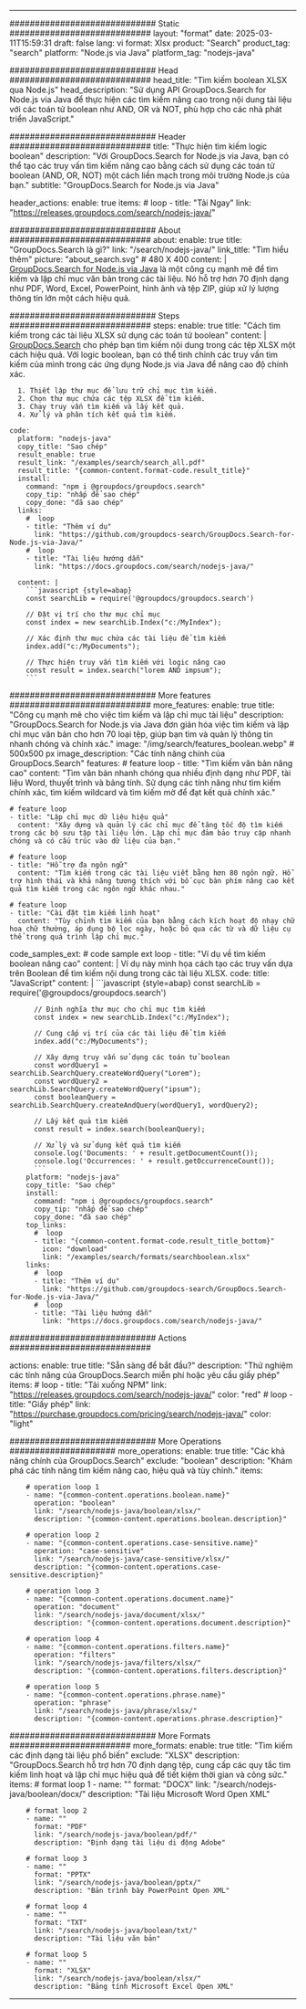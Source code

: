 
---
############################# Static ############################
layout: "format"
date:  2025-03-11T15:59:31
draft: false
lang: vi
format: Xlsx
product: "Search"
product_tag: "search"
platform: "Node.js via Java"
platform_tag: "nodejs-java"

############################# Head ############################
head_title: "Tìm kiếm boolean XLSX qua Node.js"
head_description: "Sử dụng API GroupDocs.Search for Node.js via Java để thực hiện các tìm kiếm nâng cao trong nội dung tài liệu với các toán tử boolean như AND, OR và NOT, phù hợp cho các nhà phát triển JavaScript."

############################# Header ############################
title: "Thực hiện tìm kiếm logic boolean" 
description: "Với GroupDocs.Search for Node.js via Java, bạn có thể tạo các truy vấn tìm kiếm nâng cao bằng cách sử dụng các toán tử boolean (AND, OR, NOT) một cách liền mạch trong môi trường Node.js của bạn."
subtitle: "GroupDocs.Search for Node.js via Java" 

header_actions:
  enable: true
  items:
    #  loop
    - title: "Tải Ngay"
      link: "https://releases.groupdocs.com/search/nodejs-java/"
      
############################# About ############################
about:
    enable: true
    title: "GroupDocs.Search là gì?"
    link: "/search/nodejs-java/"
    link_title: "Tìm hiểu thêm"
    picture: "about_search.svg" # 480 X 400
    content: |
       [GroupDocs.Search for Node.js via Java](/search/nodejs-java/) là một công cụ mạnh mẽ để tìm kiếm và lập chỉ mục văn bản trong các tài liệu. Nó hỗ trợ hơn 70 định dạng như PDF, Word, Excel, PowerPoint, hình ảnh và tệp ZIP, giúp xử lý lượng thông tin lớn một cách hiệu quả.

############################# Steps ############################
steps:
    enable: true
    title: "Cách tìm kiếm trong các tài liệu XLSX sử dụng các toán tử boolean"
    content: |
      [GroupDocs.Search](/search/nodejs-java/) cho phép bạn tìm kiếm nội dung trong các tệp XLSX một cách hiệu quả. Với logic boolean, bạn có thể tinh chỉnh các truy vấn tìm kiếm của mình trong các ứng dụng Node.js via Java để nâng cao độ chính xác.
      
      1. Thiết lập thư mục để lưu trữ chỉ mục tìm kiếm.
      2. Chọn thư mục chứa các tệp XLSX để tìm kiếm.
      3. Chạy truy vấn tìm kiếm và lấy kết quả.
      4. Xử lý và phân tích kết quả tìm kiếm.
   
    code:
      platform: "nodejs-java"
      copy_title: "Sao chép"
      result_enable: true
      result_link: "/examples/search/search_all.pdf"
      result_title: "{common-content.format-code.result_title}"
      install:
        command: "npm i @groupdocs/groupdocs.search"
        copy_tip: "nhấp để sao chép"
        copy_done: "đã sao chép"
      links:
        #  loop
        - title: "Thêm ví dụ"
          link: "https://github.com/groupdocs-search/GroupDocs.Search-for-Node.js-via-Java/"
        #  loop
        - title: "Tài liệu hướng dẫn"
          link: "https://docs.groupdocs.com/search/nodejs-java/"
          
      content: |
        ```javascript {style=abap}
        const searchLib = require('@groupdocs/groupdocs.search')

        // Đặt vị trí cho thư mục chỉ mục
        const index = new searchLib.Index("c:/MyIndex");

        // Xác định thư mục chứa các tài liệu để tìm kiếm
        index.add("c:/MyDocuments");

        // Thực hiện truy vấn tìm kiếm với logic nâng cao
        const result = index.search("lorem AND impsum");
        ```            

############################# More features ############################
more_features:
  enable: true
  title: "Công cụ mạnh mẽ cho việc tìm kiếm và lập chỉ mục tài liệu"
  description: "GroupDocs.Search for Node.js via Java đơn giản hóa việc tìm kiếm và lập chỉ mục văn bản cho hơn 70 loại tệp, giúp bạn tìm và quản lý thông tin nhanh chóng và chính xác."
  image: "/img/search/features_boolean.webp" # 500x500 px
  image_description: "Các tính năng chính của GroupDocs.Search"
  features:
    # feature loop
    - title: "Tìm kiếm văn bản nâng cao"
      content: "Tìm văn bản nhanh chóng qua nhiều định dạng như PDF, tài liệu Word, thuyết trình và bảng tính. Sử dụng các tính năng như tìm kiếm chính xác, tìm kiếm wildcard và tìm kiếm mờ để đạt kết quả chính xác."

    # feature loop
    - title: "Lập chỉ mục dữ liệu hiệu quả"
      content: "Xây dựng và quản lý các chỉ mục để tăng tốc độ tìm kiếm trong các bộ sưu tập tài liệu lớn. Lập chỉ mục đảm bảo truy cập nhanh chóng và có cấu trúc vào dữ liệu của bạn."

    # feature loop
    - title: "Hỗ trợ đa ngôn ngữ"
      content: "Tìm kiếm trong các tài liệu viết bằng hơn 80 ngôn ngữ. Hỗ trợ hình thái và khả năng tương thích với bố cục bàn phím nâng cao kết quả tìm kiếm trong các ngôn ngữ khác nhau."

    # feature loop
    - title: "Cài đặt tìm kiếm linh hoạt"
      content: "Tùy chỉnh tìm kiếm của bạn bằng cách kích hoạt độ nhạy chữ hoa chữ thường, áp dụng bộ lọc ngày, hoặc bỏ qua các từ và dữ liệu cụ thể trong quá trình lập chỉ mục."
      
  code_samples_ext:
    # code sample ext loop
    - title: "Ví dụ về tìm kiếm boolean nâng cao"
      content: |
        Ví dụ này minh họa cách tạo các truy vấn dựa trên Boolean để tìm kiếm nội dung trong các tài liệu XLSX.
      code:
        title: "JavaScript"
        content: |
          ```javascript {style=abap}
          const searchLib = require('@groupdocs/groupdocs.search')
          
          // Định nghĩa thư mục cho chỉ mục tìm kiếm
          const index = new searchLib.Index("c:/MyIndex");
              
          // Cung cấp vị trí của các tài liệu để tìm kiếm
          index.add("c:/MyDocuments");

          // Xây dựng truy vấn sử dụng các toán tử boolean
          const wordQuery1 = searchLib.SearchQuery.createWordQuery("Lorem");
          const wordQuery2 = searchLib.SearchQuery.createWordQuery("ipsum");
          const booleanQuery = searchLib.SearchQuery.createAndQuery(wordQuery1, wordQuery2);

          // Lấy kết quả tìm kiếm
          const result = index.search(booleanQuery);
          
          // Xử lý và sử dụng kết quả tìm kiếm
          console.log('Documents: ' + result.getDocumentCount());
          console.log('Occurrences: ' + result.getOccurrenceCount());
          ```
        platform: "nodejs-java"
        copy_title: "Sao chép"
        install:
          command: "npm i @groupdocs/groupdocs.search"
          copy_tip: "nhấp để sao chép"
          copy_done: "đã sao chép"
        top_links:
          #  loop
          - title: "{common-content.format-code.result_title_bottom}"
            icon: "download"
            link: "/examples/search/formats/searchboolean.xlsx"
        links:
          #  loop
          - title: "Thêm ví dụ"
            link: "https://github.com/groupdocs-search/GroupDocs.Search-for-Node.js-via-Java/"
          #  loop
          - title: "Tài liệu hướng dẫn"
            link: "https://docs.groupdocs.com/search/nodejs-java/"
            

            


############################# Actions ############################

actions:
  enable: true
  title: "Sẵn sàng để bắt đầu?"
  description: "Thử nghiệm các tính năng của GroupDocs.Search miễn phí hoặc yêu cầu giấy phép"
  items:
    #  loop
    - title: "Tải xuống NPM"
      link: "https://releases.groupdocs.com/search/nodejs-java/"
      color: "red"
        #  loop
    - title: "Giấy phép"
      link: "https://purchase.groupdocs.com/pricing/search/nodejs-java/"
      color: "light"


############################# More Operations #####################
more_operations:
    enable: true
    title: "Các khả năng chính của GroupDocs.Search"
    exclude: "boolean"
    description: "Khám phá các tính năng tìm kiếm nâng cao, hiệu quả và tùy chỉnh."
    items: 
          
        # operation loop 1
        - name: "{common-content.operations.boolean.name}"
          operation: "boolean"
          link: "/search/nodejs-java/boolean/xlsx/"
          description: "{common-content.operations.boolean.description}"

        # operation loop 2
        - name: "{common-content.operations.case-sensitive.name}"
          operation: "case-sensitive"
          link: "/search/nodejs-java/case-sensitive/xlsx/"
          description: "{common-content.operations.case-sensitive.description}"

        # operation loop 3
        - name: "{common-content.operations.document.name}"
          operation: "document"
          link: "/search/nodejs-java/document/xlsx/"
          description: "{common-content.operations.document.description}"

        # operation loop 4
        - name: "{common-content.operations.filters.name}"
          operation: "filters"
          link: "/search/nodejs-java/filters/xlsx/"
          description: "{common-content.operations.filters.description}"

        # operation loop 5
        - name: "{common-content.operations.phrase.name}"
          operation: "phrase"
          link: "/search/nodejs-java/phrase/xlsx/"
          description: "{common-content.operations.phrase.description}"
          
        
          
############################# More Formats ########################
more_formats:
    enable: true
    title: "Tìm kiếm các định dạng tài liệu phổ biến"
    exclude: "XLSX"
    description: "GroupDocs.Search hỗ trợ hơn 70 định dạng tệp, cung cấp các quy tắc tìm kiếm linh hoạt và lập chỉ mục hiệu quả để tiết kiệm thời gian và công sức."
    items: 
        # format loop 1
        - name: ""
          format: "DOCX"
          link: "/search/nodejs-java/boolean/docx/"
          description: "Tài liệu Microsoft Word Open XML"
          
        # format loop 2
        - name: ""
          format: "PDF"
          link: "/search/nodejs-java/boolean/pdf/"
          description: "Định dạng tài liệu di động Adobe"
          
        # format loop 3
        - name: ""
          format: "PPTX"
          link: "/search/nodejs-java/boolean/pptx/"
          description: "Bản trình bày PowerPoint Open XML"

        # format loop 4
        - name: ""
          format: "TXT"
          link: "/search/nodejs-java/boolean/txt/"
          description: "Tài liệu văn bản"
          
        # format loop 5
        - name: ""
          format: "XLSX"
          link: "/search/nodejs-java/boolean/xlsx/"
          description: "Bảng tính Microsoft Excel Open XML"
  

---